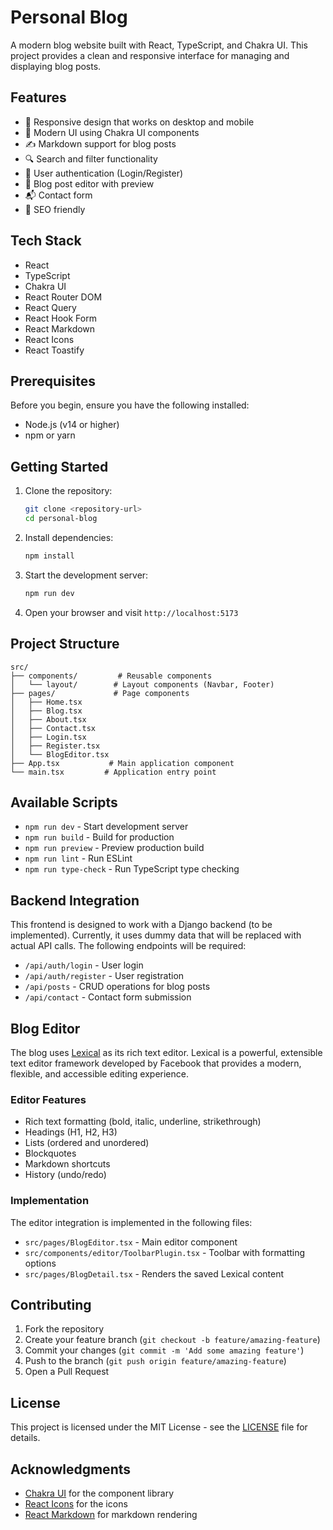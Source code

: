 # Personal Blog

A modern blog website built with React, TypeScript, and Chakra UI. This project provides a clean and responsive interface for managing and displaying blog posts.

## Features

- 📱 Responsive design that works on desktop and mobile
- 🎨 Modern UI using Chakra UI components
- ✍️ Markdown support for blog posts
- 🔍 Search and filter functionality
- 👥 User authentication (Login/Register)
- 📝 Blog post editor with preview
- 📬 Contact form
- 🎯 SEO friendly

## Tech Stack

- React
- TypeScript
- Chakra UI
- React Router DOM
- React Query
- React Hook Form
- React Markdown
- React Icons
- React Toastify

## Prerequisites

Before you begin, ensure you have the following installed:
- Node.js (v14 or higher)
- npm or yarn

## Getting Started

1. Clone the repository:
   ```bash
   git clone <repository-url>
   cd personal-blog
   ```

2. Install dependencies:
   ```bash
   npm install
   ```

3. Start the development server:
   ```bash
   npm run dev
   ```

4. Open your browser and visit `http://localhost:5173`

## Project Structure

```
src/
├── components/         # Reusable components
│   └── layout/        # Layout components (Navbar, Footer)
├── pages/             # Page components
│   ├── Home.tsx
│   ├── Blog.tsx
│   ├── About.tsx
│   ├── Contact.tsx
│   ├── Login.tsx
│   ├── Register.tsx
│   └── BlogEditor.tsx
├── App.tsx           # Main application component
└── main.tsx         # Application entry point
```

## Available Scripts

- `npm run dev` - Start development server
- `npm run build` - Build for production
- `npm run preview` - Preview production build
- `npm run lint` - Run ESLint
- `npm run type-check` - Run TypeScript type checking

## Backend Integration

This frontend is designed to work with a Django backend (to be implemented). Currently, it uses dummy data that will be replaced with actual API calls. The following endpoints will be required:

- `/api/auth/login` - User login
- `/api/auth/register` - User registration
- `/api/posts` - CRUD operations for blog posts
- `/api/contact` - Contact form submission

## Blog Editor
The blog uses [Lexical](https://lexical.dev/) as its rich text editor. Lexical is a powerful, extensible text editor framework developed by Facebook that provides a modern, flexible, and accessible editing experience.

### Editor Features
- Rich text formatting (bold, italic, underline, strikethrough)
- Headings (H1, H2, H3)
- Lists (ordered and unordered)
- Blockquotes
- Markdown shortcuts
- History (undo/redo)

### Implementation
The editor integration is implemented in the following files:
- `src/pages/BlogEditor.tsx` - Main editor component
- `src/components/editor/ToolbarPlugin.tsx` - Toolbar with formatting options
- `src/pages/BlogDetail.tsx` - Renders the saved Lexical content

## Contributing

1. Fork the repository
2. Create your feature branch (`git checkout -b feature/amazing-feature`)
3. Commit your changes (`git commit -m 'Add some amazing feature'`)
4. Push to the branch (`git push origin feature/amazing-feature`)
5. Open a Pull Request

## License

This project is licensed under the MIT License - see the [LICENSE](LICENSE) file for details.

## Acknowledgments

- [Chakra UI](https://chakra-ui.com/) for the component library
- [React Icons](https://react-icons.github.io/react-icons/) for the icons
- [React Markdown](https://github.com/remarkjs/react-markdown) for markdown rendering 